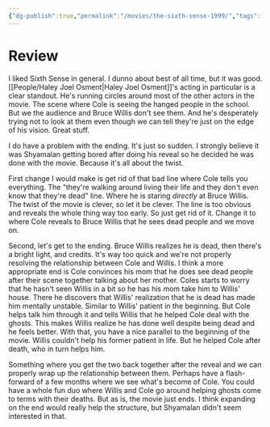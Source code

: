 ```yaml
---
{"dg-publish":true,"permalink":"/movies/the-sixth-sense-1999/","tags":["review"],"created":"2023-11-30","updated":"2024-02-26"}
---
```



# Review

I liked Sixth Sense in general. I dunno about best of all time, but it was good. [[People/Haley Joel Osment\|Haley Joel Osment]]'s acting in particular is a clear standout. He's running circles around most of the other actors in the movie. The scene where Cole is seeing the hanged people in the school. But we the audience and Bruce Willis don't see them. And he's desperately trying not to look at them even though we can tell they're just on the edge of his vision. Great stuff.

I do have a problem with the ending. It's just so sudden. I strongly believe it was Shyamalan getting bored after doing his reveal so he decided he was done with the movie. Because it's all about the twist.

First change I would make is get rid of that bad line where Cole tells you everything. The "they're walking around living their life and they don't even know that they're dead" line. Where he is staring *directly* at Bruce Willis. The twist of the movie is clever, so let it be clever. The line is too obvious and reveals the whole thing way too early. So just get rid of it. Change it to where Cole reveals to Bruce Willis that he sees dead people and we move on.

Second, let's get to the ending. Bruce Willis realizes he is dead, then there's a bright light, and credits. It's way too quick and we're not properly resolving the relationship between Cole and Willis. I think a more appropriate end is Cole convinces his mom that he does see dead people after their scene together talking about her mother. Coles starts to worry that he hasn't seen Willis in a bit so he has his mom take him to Willis' house. There he discovers that Willis' realization that he is dead has made him mentally unstable. Similar to Willis' patient in the beginning. But Cole helps talk him through it and tells Willis that he helped Cole deal with the ghosts. This makes Willis realize he has done well despite being dead and he feels better. With that, you have a nice parallel to the beginning of the movie. Willis couldn't help his former patient in life. But he helped Cole after death, who in turn helps him.

Something where you get the two back together after the reveal and we can properly wrap up the relationship between them. Perhaps have a flash-forward of a few months where we see what's become of Cole. You could have a whole fun duo where Willis and Cole go around helping ghosts come to terms with their deaths. But as is, the movie just ends. I think expanding on the end would really help the structure, but Shyamalan didn't seem interested in that.
